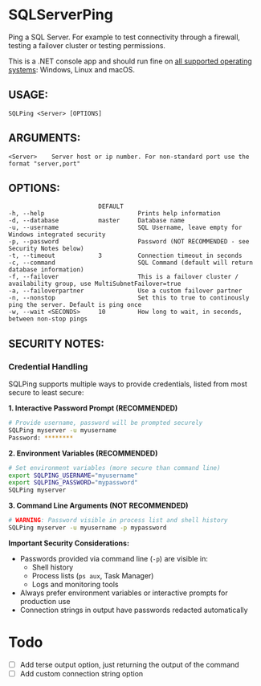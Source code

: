 # SQLServerPing

Ping a SQL Server. For example to test connectivity through a firewall, testing a failover cluster or testing permissions.

This is a .NET console app and should run fine on [all supported operating systems](https://github.com/dotnet/core/blob/main/release-notes/7.0/supported-os.md): Windows, Linux and macOS.

## USAGE:
    SQLPing <Server> [OPTIONS]

## ARGUMENTS:
    <Server>    Server host or ip number. For non-standard port use the format "server,port"

## OPTIONS:
                             DEFAULT
    -h, --help                          Prints help information
    -d, --database           master     Database name
    -u, --username                      SQL Username, leave empty for Windows integrated security
    -p, --password                      Password (NOT RECOMMENDED - see Security Notes below)
    -t, --timeout            3          Connection timeout in seconds
    -c, --command                       SQL Command (default will return database information)
    -f, --failover                      This is a failover cluster / availability group, use MultiSubnetFailover=true
    -a, --failoverpartner               Use a custom failover partner
    -n, --nonstop                       Set this to true to continously ping the server. Default is ping once
    -w, --wait <SECONDS>     10         How long to wait, in seconds, between non-stop pings

## SECURITY NOTES:

### Credential Handling

SQLPing supports multiple ways to provide credentials, listed from most secure to least secure:

**1. Interactive Password Prompt (RECOMMENDED)**
```bash
# Provide username, password will be prompted securely
SQLPing myserver -u myusername
Password: ********
```

**2. Environment Variables (RECOMMENDED)**
```bash
# Set environment variables (more secure than command line)
export SQLPING_USERNAME="myusername"
export SQLPING_PASSWORD="mypassword"
SQLPing myserver
```

**3. Command Line Arguments (NOT RECOMMENDED)**
```bash
# WARNING: Password visible in process list and shell history
SQLPing myserver -u myusername -p mypassword
```

**Important Security Considerations:**
- Passwords provided via command line (`-p`) are visible in:
  - Shell history
  - Process lists (`ps aux`, Task Manager)
  - Logs and monitoring tools
- Always prefer environment variables or interactive prompts for production use
- Connection strings in output have passwords redacted automatically


# Todo

- [ ] Add terse output option, just returning the output of the command
- [ ] Add custom connection string option
